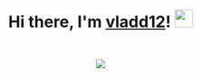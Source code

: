 <!--- ### Hi there 👋 --->

<h1 align="center">
  Hi there, I'm <a href="https://vk.com/vladd12">vladd12</a>!
  <img src="https://github.com/blackcater/blackcater/raw/main/images/Hi.gif" height="32"/>
</h1></br>

<!--- ### Hi there 👋 --->
<p align="center">
  <img src="https://readme-typing-svg.herokuapp.com?color=%230CF700&size=15&center=true&vCenter=true&lines=I'm+computer+science+student+from+Russia+%E2%9C%8C%F0%9F%8F%BB;Sometimes+it+happens+%F0%9F%95%B6%EF%B8%8F;But+I+don't+give+up+%F0%9F%92%AA%F0%9F%8F%BB">
</p>

<!--
**vladd12/vladd12** is a ✨ _special_ ✨ repository because its `README.md` (this file) appears on your GitHub profile.

Here are some ideas to get you started:

- 🔭 I’m currently working on ...
- 🌱 I’m currently learning ...
- 👯 I’m looking to collaborate on ...
- 🤔 I’m looking for help with ...
- 💬 Ask me about ...
- 📫 How to reach me: ...
- 😄 Pronouns: ...
- ⚡ Fun fact: ...
-->
